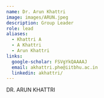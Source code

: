 ```yaml
---
name: Dr. Arun Khattri
image: images/ARUN.jpeg
description: Group Leader
role: lead
aliases:
  - Khattri A
  - A Khattri
  - Arun Khattri
links:
  google-scholar: FSVgYkQAAAAJ
  email: akhattri.phe@iitbhu.ac.in
  linkedin: akhattri/
---
```


DR. ARUN KHATTRI
